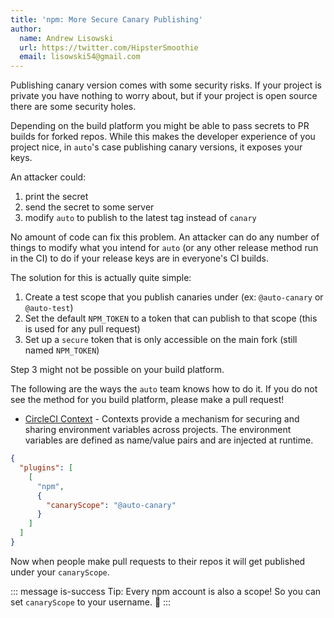 ```yaml
---
title: 'npm: More Secure Canary Publishing'
author:
  name: Andrew Lisowski
  url: https://twitter.com/HipsterSmoothie
  email: lisowski54@gmail.com
---
```


Publishing canary version comes with some security risks.
If your project is private you have nothing to worry about, but if your project is open source there are some security holes.

Depending on the build platform you might be able to pass secrets to PR builds for forked repos.
While this makes the developer experience of you project nice, in `auto`'s case publishing canary versions, it exposes your keys.

An attacker could:

1. print the secret
2. send the secret to some server
3. modify `auto` to publish to the latest tag instead of `canary`

No amount of code can fix this problem.
An attacker can do any number of things to modify what you intend for `auto` (or any other release method run in the CI) to do if your release keys are in everyone's CI builds.

The solution for this is actually quite simple:

1. Create a test scope that you publish canaries under (ex: `@auto-canary` or `@auto-test`)
2. Set the default `NPM_TOKEN` to a token that can publish to that scope (this is used for any pull request)
3. Set up a `secure` token that is only accessible on the main fork (still named `NPM_TOKEN`)

Step 3 might not be possible on your build platform.

The following are the ways the `auto` team knows how to do it.
If you do not see the method for you build platform, please make a pull request!

- [CircleCI Context](https://circleci.com/docs/2.0/contexts/) - Contexts provide a mechanism for securing and sharing environment variables across projects. The environment variables are defined as name/value pairs and are injected at runtime.

```json
{
  "plugins": [
    [
      "npm",
      {
        "canaryScope": "@auto-canary"
      }
    ]
  ]
}
```

Now when people make pull requests to their repos it will get published under your `canaryScope`.

::: message is-success
Tip: Every npm account is also a scope! So you can set `canaryScope` to your username. :tada:
:::
